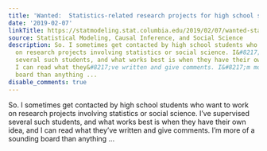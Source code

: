 ```yaml
---
title: 'Wanted:  Statistics-related research projects for high school students'
date: '2019-02-07'
linkTitle: https://statmodeling.stat.columbia.edu/2019/02/07/wanted-statistics-related-projects-for-high-school-students/
source: Statistical Modeling, Causal Inference, and Social Science
description: So. I sometimes get contacted by high school students who want to work
  on research projects involving statistics or social science. I&#8217;ve supervised
  several such students, and what works best is when they have their own idea, and
  I can read what they&#8217;ve written and give comments. I&#8217;m more of a sounding
  board than anything ...
disable_comments: true
---
```

So. I sometimes get contacted by high school students who want to work on research projects involving statistics or social science. I&#8217;ve supervised several such students, and what works best is when they have their own idea, and I can read what they&#8217;ve written and give comments. I&#8217;m more of a sounding board than anything ...